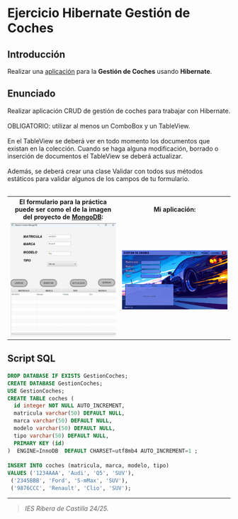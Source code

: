 # Ejercicio Hibernate Gestión de Coches
## Introducción
Realizar una <a href="https://github.com/estelaV9/AccesoADatos/tree/master/Tema4_MapeoObjetoRelacional_Hibernate/PracticaHibernate_CRUDCoches/EstelaDeVega_CrudCochesHibernate">aplicación</a> para la **Gestión de Coches** usando **Hibernate**.

## Enunciado
Realizar aplicación CRUD de gestión de coches para trabajar con Hibernate. <br><br>
OBLIGATORIO: utilizar al menos un ComboBox y un TableView.<br><br>
En el TableView se deberá ver en todo momento los documentos que existan en la colección. Cuando se haga alguna modificación, borrado o inserción de documentos el TableView se deberá actualizar.<br><br>
Además, se deberá crear una clase Validar con todos sus métodos estáticos para validar algunos de los campos de tu formulario.<br><br>

<table>
  <tr>
    <th>
      El formulario para la práctica puede ser como el de la imagen del proyecto de <a href="https://github.com/estelaV9/AccesoADatos/tree/master/Tema3_AccesoBDNoSQL_MongoDB/PracticaMongoDB_GestionCoches/EstelaDeVega_EjercicioCrudGestionCoche">MongoDB</a>:
    </th>
    <th>
      Mi aplicación:
    </th>
  </tr>
  <tr>
    <td>
      <img src="https://github.com/estelaV9/AccesoADatos/blob/master/Tema3_AccesoBDNoSQL_MongoDB/PracticaMongoDB_GestionCoches/myProjectFiles/vistaFormularioEnunciado.png" width="300"> 
    </td>
    <td>
      <img src="https://github.com/estelaV9/AccesoADatos/blob/master/Tema3_AccesoBDNoSQL_MongoDB/PracticaMongoDB_GestionCoches/myProjectFiles/vistaGestionCoche.png" width="600">
    </td>
  </tr>
</table>


## Script SQL
```sql
DROP DATABASE IF EXISTS GestionCoches;
CREATE DATABASE GestionCoches;
USE GestionCoches;
CREATE TABLE coches (
  id integer NOT NULL AUTO_INCREMENT,
  matricula varchar(50) DEFAULT NULL,
  marca varchar(50) DEFAULT NULL,
  modelo varchar(50) DEFAULT NULL,
  tipo varchar(50) DEFAULT NULL,
  PRIMARY KEY (id)
)  ENGINE=InnoDB  DEFAULT CHARSET=utf8mb4 AUTO_INCREMENT=1 ;

INSERT INTO coches (matricula, marca, modelo, tipo)
VALUES ('1234AAA', 'Audi', 'Q5', 'SUV'),
 ('2345BBB', 'Ford', 'S-mMax', 'SUV'),
 ('9876CCC', 'Renault', 'Clio', 'SUV');
```

---
>_IES Ribera de Castilla 24/25._
